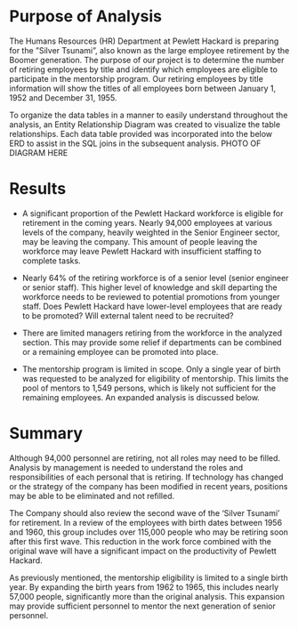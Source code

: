 # Purpose of Analysis
The Humans Resources (HR) Department at Pewlett Hackard is preparing for the ”Silver Tsunami”, also known as the large employee retirement by the Boomer generation. The purpose of our project is to determine the number of retiring employees by title and identify which employees are eligible to participate in the mentorship program. Our retiring employees by title information will show the titles of all employees born between January 1, 1952 and December 31, 1955.

To organize the data tables in a manner to easily understand throughout the analysis, an Entity Relationship Diagram was created to visualize the table relationships. Each data table provided was incorporated into the below ERD to assist in the SQL joins in the subsequent analysis. 
PHOTO OF DIAGRAM HERE

# Results
*	A significant proportion of the Pewlett Hackard workforce is eligible for retirement in the coming years. Nearly 94,000 employees at various levels of the company, heavily weighted in the Senior Engineer sector, may be leaving the company. This amount of people leaving the workforce may leave Pewlett Hackard with insufficient staffing to complete tasks. 

*	Nearly 64% of the retiring workforce is of a senior level (senior engineer or senior staff). This higher level of knowledge and skill departing the workforce needs to be reviewed to potential promotions from younger staff. Does Pewlett Hackard have lower-level employees that are ready to be promoted? Will external talent need to be recruited?

*	There are limited managers retiring from the workforce in the analyzed section. This may provide some relief if departments can be combined or a remaining employee can be promoted into place. 

*	The mentorship program is limited in scope. Only a single year of birth was requested to be analyzed for eligibility of mentorship. This limits the pool of mentors to 1,549 persons, which is likely not sufficient for the remaining employees. An expanded analysis is discussed below.

# Summary
Although 94,000 personnel are retiring, not all roles may need to be filled. Analysis by management is needed to understand the roles and responsibilities of each personal that is retiring. If technology has changed or the strategy of the company has been modified in recent years, positions may be able to be eliminated and not refilled. 

The Company should also review the second wave of the ‘Silver Tsunami’ for retirement. In a review of the employees with birth dates between 1956 and 1960, this group includes over 115,000 people who may be retiring soon after this first wave. This reduction in the work force combined with the original wave will have a significant impact on the productivity of Pewlett Hackard. 

As previously mentioned, the mentorship eligibility is limited to a single birth year. By expanding the birth years from 1962 to 1965, this includes nearly 57,000 people, significantly more than the original analysis. This expansion may provide sufficient personnel to mentor the next generation of senior personnel. 

